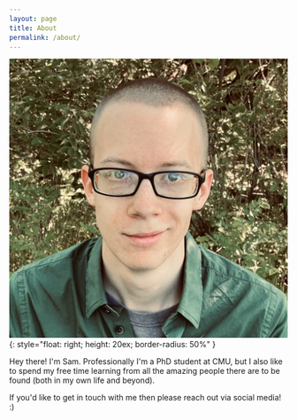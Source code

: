 ```yaml
---
layout: page
title: About
permalink: /about/
---
```


![Me](/assets/photo.jpg){: style="float: right; height: 20ex; border-radius: 50%" }

Hey there! I'm Sam. Professionally I'm a PhD student at CMU, but I also like to
spend my free time learning from all the amazing people there are to be found
(both in my own life and beyond).

If you'd like to get in touch with me then please reach out via social media! :)
